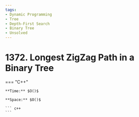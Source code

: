 ```yaml
---
tags:
- Dynamic Programming
- Tree
- Depth-First Search
- Binary Tree
- Unsolved
---
```



# 1372. Longest ZigZag Path in a Binary Tree

=== "C++"

    **Time:** $O()$

    **Space:** $O()$

    ``` c++
    ```